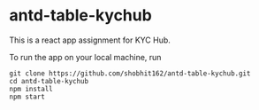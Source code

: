 # antd-table-kychub
This is a react app assignment for KYC Hub.


To run the app on your local machine, run

```
git clone https://github.com/shobhit162/antd-table-kychub.git
cd antd-table-kychub
npm install
npm start
```
